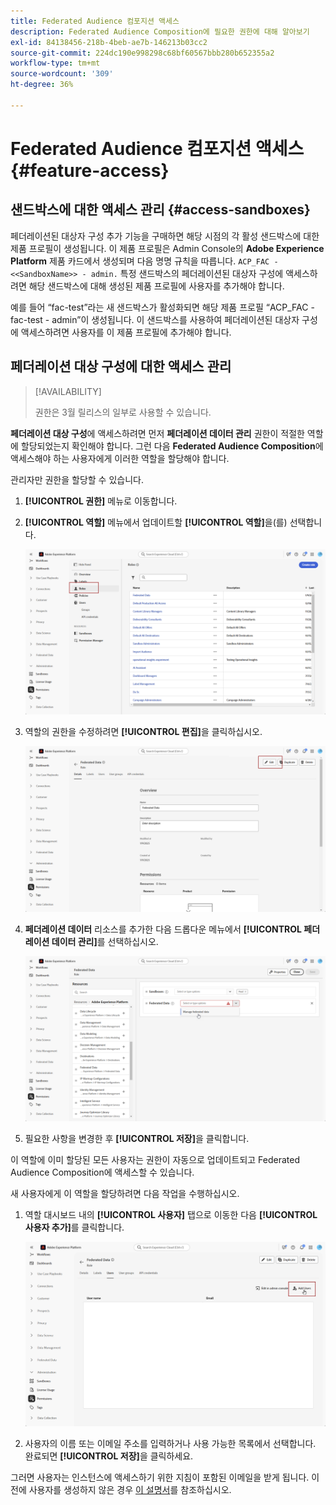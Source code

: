 ```yaml
---
title: Federated Audience 컴포지션 액세스
description: Federated Audience Composition에 필요한 권한에 대해 알아보기
exl-id: 84138456-218b-4beb-ae7b-146213b03cc2
source-git-commit: 224dc190e998298c68bf60567bbb280b652355a2
workflow-type: tm+mt
source-wordcount: '309'
ht-degree: 36%

---
```


# Federated Audience 컴포지션 액세스 {#feature-access}

## 샌드박스에 대한 액세스 관리 {#access-sandboxes}

페더레이션된 대상자 구성 추가 기능을 구매하면 해당 시점의 각 활성 샌드박스에 대한 제품 프로필이 생성됩니다. 이 제품 프로필은 Admin Console의 **Adobe Experience Platform** 제품 카드에서 생성되며 다음 명명 규칙을 따릅니다. `ACP_FAC - <<SandboxName>> - admin.` 특정 샌드박스의 페더레이션된 대상자 구성에 액세스하려면 해당 샌드박스에 대해 생성된 제품 프로필에 사용자를 추가해야 합니다.

예를 들어 “fac-test”라는 새 샌드박스가 활성화되면 해당 제품 프로필 “ACP_FAC - fac-test - admin”이 생성됩니다. 이 샌드박스를 사용하여 페더레이션된 대상자 구성에 액세스하려면 사용자를 이 제품 프로필에 추가해야 합니다.

## 페더레이션 대상 구성에 대한 액세스 관리

>[!AVAILABILITY]
>
>권한은 3월 릴리스의 일부로 사용할 수 있습니다.

**페더레이션 대상 구성**&#x200B;에 액세스하려면 먼저 **페더레이션 데이터 관리** 권한이 적절한 역할에 할당되었는지 확인해야 합니다. 그런 다음 **Federated Audience Composition**&#x200B;에 액세스해야 하는 사용자에게 이러한 역할을 할당해야 합니다.

관리자만 권한을 할당할 수 있습니다.

1. **[!UICONTROL 권한]** 메뉴로 이동합니다.

1. **[!UICONTROL 역할]** 메뉴에서 업데이트할 **[!UICONTROL 역할]**&#x200B;을(를) 선택합니다.

   ![](assets/access_fda_1.png)

1. 역할의 권한을 수정하려면 **[!UICONTROL 편집]**&#x200B;을 클릭하십시오.

   ![](assets/access_fda_2.png)

1. **페더레이션 데이터** 리소스를 추가한 다음 드롭다운 메뉴에서 **[!UICONTROL 페더레이션 데이터 관리]**&#x200B;를 선택하십시오.

   ![](assets/access_fda_3.png)

1. 필요한 사항을 변경한 후 **[!UICONTROL 저장]**&#x200B;을 클릭합니다.

이 역할에 이미 할당된 모든 사용자는 권한이 자동으로 업데이트되고 Federated Audience Composition에 액세스할 수 있습니다.

새 사용자에게 이 역할을 할당하려면 다음 작업을 수행하십시오.

1. 역할 대시보드 내의 **[!UICONTROL 사용자]** 탭으로 이동한 다음 **[!UICONTROL 사용자 추가]**&#x200B;를 클릭합니다.

   ![](assets/access_fda_4.png)

1. 사용자의 이름 또는 이메일 주소를 입력하거나 사용 가능한 목록에서 선택합니다. 완료되면 **[!UICONTROL 저장]**&#x200B;을 클릭하세요.

그러면 사용자는 인스턴스에 액세스하기 위한 지침이 포함된 이메일을 받게 됩니다. 이전에 사용자를 생성하지 않은 경우 [이 설명서](https://experienceleague.adobe.com/ko/docs/experience-platform/access-control/abac/permissions-ui/users)를 참조하십시오.
